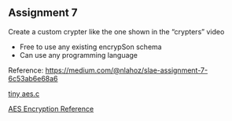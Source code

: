 ## Assignment 7

Create a custom crypter like the one shown in the “crypters” video 
- Free to use any existing encrypSon schema 
- Can use any programming language


Reference: https://medium.com/@nlahoz/slae-assignment-7-6c53ab6e68a6

[tiny aes.c](https://github.com/kokke/tiny-AES-c)


[AES Encryption Reference](https://www.highgo.ca/2019/08/08/the-difference-in-five-modes-in-the-aes-encryption-algorithm/)

